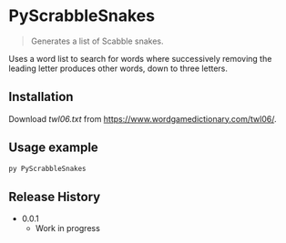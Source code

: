 # PyScrabbleSnakes
> Generates a list of Scabble snakes.

Uses a word list to search for words where successively removing the leading letter produces other words, down to three letters.

## Installation

Download _twl06.txt_ from https://www.wordgamedictionary.com/twl06/.

## Usage example

```sh
py PyScrabbleSnakes
```

## Release History

* 0.0.1
    * Work in progress